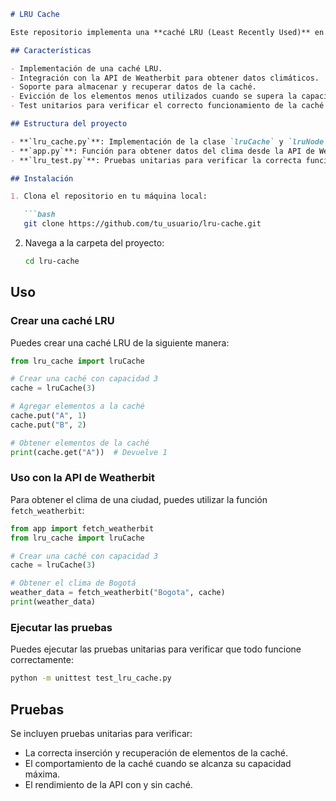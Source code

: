 ```markdown
# LRU Cache

Este repositorio implementa una **caché LRU (Least Recently Used)** en Python, que almacena un número limitado de elementos y elimina los menos usados cuando se alcanza la capacidad máxima. Además, se incluye un sistema de caché para hacer peticiones a la API de **Weatherbit** y optimizar las consultas mediante el uso de la caché.

## Características

- Implementación de una caché LRU.
- Integración con la API de Weatherbit para obtener datos climáticos.
- Soporte para almacenar y recuperar datos de la caché.
- Evicción de los elementos menos utilizados cuando se supera la capacidad de la caché.
- Test unitarios para verificar el correcto funcionamiento de la caché LRU y la optimización del rendimiento de la API.

## Estructura del proyecto

- **`lru_cache.py`**: Implementación de la clase `lruCache` y `lruNode`, que gestionan la lógica de la caché LRU.
- **`app.py`**: Función para obtener datos del clima desde la API de Weatherbit, utilizando la caché LRU para mejorar el rendimiento.
- **`lru_test.py`**: Pruebas unitarias para verificar la correcta funcionalidad de la caché LRU y su rendimiento con la API.

## Instalación

1. Clona el repositorio en tu máquina local:

   ```bash
   git clone https://github.com/tu_usuario/lru-cache.git
   ```

2. Navega a la carpeta del proyecto:

   ```bash
   cd lru-cache
   ```

## Uso

### Crear una caché LRU

Puedes crear una caché LRU de la siguiente manera:

```python
from lru_cache import lruCache

# Crear una caché con capacidad 3
cache = lruCache(3)

# Agregar elementos a la caché
cache.put("A", 1)
cache.put("B", 2)

# Obtener elementos de la caché
print(cache.get("A"))  # Devuelve 1
```

### Uso con la API de Weatherbit

Para obtener el clima de una ciudad, puedes utilizar la función `fetch_weatherbit`:

```python
from app import fetch_weatherbit
from lru_cache import lruCache

# Crear una caché con capacidad 3
cache = lruCache(3)

# Obtener el clima de Bogotá
weather_data = fetch_weatherbit("Bogota", cache)
print(weather_data)
```

### Ejecutar las pruebas

Puedes ejecutar las pruebas unitarias para verificar que todo funcione correctamente:

```bash
python -m unittest test_lru_cache.py
```

## Pruebas

Se incluyen pruebas unitarias para verificar:

- La correcta inserción y recuperación de elementos de la caché.
- El comportamiento de la caché cuando se alcanza su capacidad máxima.
- El rendimiento de la API con y sin caché.



